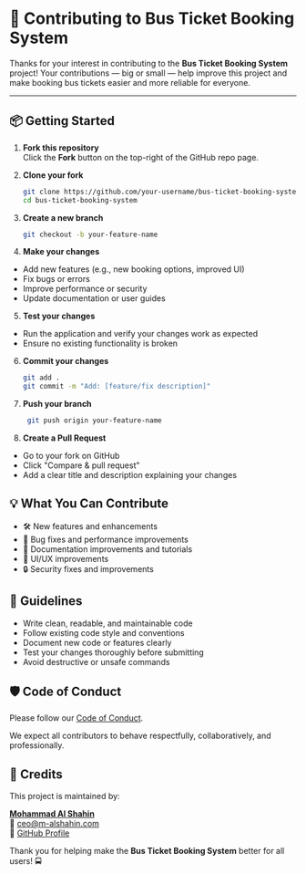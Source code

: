 # 🤝 Contributing to Bus Ticket Booking System

Thanks for your interest in contributing to the **Bus Ticket Booking System** project! Your contributions — big or small — help improve this project and make booking bus tickets easier and more reliable for everyone.

---

## 📦 Getting Started

1. **Fork this repository**  
   Click the **Fork** button on the top-right of the GitHub repo page.

2. **Clone your fork**
   ```bash
   git clone https://github.com/your-username/bus-ticket-booking-system.git
   cd bus-ticket-booking-system
   ```

3. **Create a new branch**

   ```bash
   git checkout -b your-feature-name
   ```
   
4. **Make your changes**
- Add new features (e.g., new booking options, improved UI)
- Fix bugs or errors
- Improve performance or security
- Update documentation or user guides

5. **Test your changes**
- Run the application and verify your changes work as expected
- Ensure no existing functionality is broken

6. **Commit your changes**
   ```bash
   git add .
   git commit -m "Add: [feature/fix description]"
   ```
   
7. **Push your branch**
   ```bash
    git push origin your-feature-name
   ```
   
8. **Create a Pull Request**
- Go to your fork on GitHub
- Click "Compare & pull request"
- Add a clear title and description explaining your changes


## 💡 What You Can Contribute
- 🛠️ New features and enhancements
- 🐞 Bug fixes and performance improvements
- 📝 Documentation improvements and tutorials
- 🎨 UI/UX improvements
- 🔒 Security fixes and improvements


## 📌 Guidelines
- Write clean, readable, and maintainable code
- Follow existing code style and conventions
- Document new code or features clearly
- Test your changes thoroughly before submitting
- Avoid destructive or unsafe commands

## 🛡 Code of Conduct

Please follow our [Code of Conduct](.github/CODE_OF_CONDUCT.md).

We expect all contributors to behave respectfully, collaboratively, and professionally.


## 🙌 Credits

This project is maintained by:

[**Mohammad Al Shahin**](https://www.linkedin.com/in/mohammadalshahin)  
📧 [ceo@m-alshahin.com](mailto:ceo@m-alshahin.com)  
🔗 [GitHub Profile](https://github.com/malshahin)

Thank you for helping make the **Bus Ticket Booking System** better for all users! 🚍
